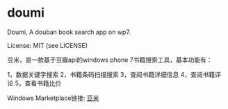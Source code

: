﻿doumi
=====

Doumi, A douban book search app on wp7. 

License: MIT (see LICENSE)

豆米，是一款基于豆瓣api的windows phone 7书籍搜索工具，基本功能有：

1，数据关键字搜索
2，书籍条码扫描搜索
3，查阅书籍详细信息
4，查阅书籍评论
5，查看书籍比价

Windows Marketplace链接: [豆米](http://www.windowsphone.com/zh-cn/store/app/%E8%B1%86%E7%B1%B3/aa608efc-2368-446d-8aa9-3924ea0a64f3)
